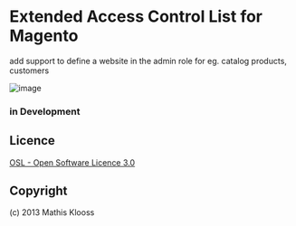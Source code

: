 # Extended Access Control List for Magento

add support to define a website in the admin role
 for eg. catalog products, customers

![image](https://raw.github.com/Loewenstark/Loewenstark_Acl/master/docs/EditRole.png)

### in Development

Licence
-------
[OSL - Open Software Licence 3.0](http://opensource.org/licenses/osl-3.0.php)

Copyright
---------
(c) 2013 Mathis Klooss

